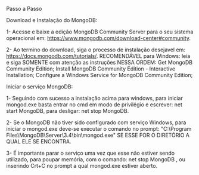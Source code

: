Passo a Passo

Download e Instalação do MongoDB:

1- Acesse e baixe a edição MongoDB Community Server para o seu sistema operacional em: https://www.mongodb.com/download-center#community.

2- Ao termino do download, siga o processo de instalação desejavel em: https://docs.mongodb.com/tutorials/.
RECOMENDÁVEL para Windows: leia e siga SOMENTE com atenção as instruções NESSA ORDEM: 
Get MongoDB Community Edition;
Install MongoDB Community Edition - Interactive Installation;
Configure a Windows Service for MongoDB Community Edition;

Iniciar o serviço MongoDB:

1- Seguindo com sucesso a instalação acima para windows, para iniciar mongod.exe basta entrar no cmd em modo de privilégio e escrever: net start MongoDB, para desligar: net stop MongoDB.

2- Se o MongoDB não tiver sido configurado com serviço Windows, para iniciar o mongod.exe deve-se executar o comando no prompt: "C:\Program Files\MongoDB\Server\3.4\bin\mongod.exe" SE ESSE FOR O DIRETÓRIO A QUAL ELE SE ENCONTRA.

3- É importante parar o serviço uma vez que esse não estiver sendo utilizado, para poupar memória, com o comando: net stop MongoDB , ou inserindo Crt+C no prompt a qual mongod.exe estiver aberto.



